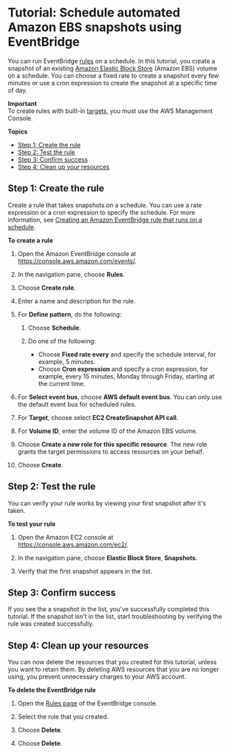 # Tutorial: Schedule automated Amazon EBS snapshots using EventBridge<a name="eb-scheduled-snapshot"></a>

You can run EventBridge [rules](eb-rules.md) on a schedule\. In this tutorial, you create a snapshot of an existing [Amazon Elastic Block Store](https://docs.aws.amazon.com/AWSEC2/latest/UserGuide/AmazonEBS.html) \(Amazon EBS\) volume on a schedule\. You can choose a fixed rate to create a snapshot every few minutes or use a cron expression to create the snapshot at a specific time of day\.

**Important**  
To create rules with built\-in [targets](eb-targets.md), you must use the AWS Management Console\.

**Topics**
+ [Step 1: Create the rule](#eb-ebs-create-rule)
+ [Step 2: Test the rule](#eb-ebs-test-rule)
+ [Step 3: Confirm success](#success)
+ [Step 4: Clean up your resources](#cleanup)

## Step 1: Create the rule<a name="eb-ebs-create-rule"></a>

Create a rule that takes snapshots on a schedule\. You can use a rate expression or a cron expression to specify the schedule\. For more information, see [Creating an Amazon EventBridge rule that runs on a schedule](eb-create-rule-schedule.md)\.

**To create a rule**

1. Open the Amazon EventBridge console at [https://console\.aws\.amazon\.com/events/](https://console.aws.amazon.com/events/)\.

1. In the navigation pane, choose **Rules**\.

1. Choose **Create rule**\.

1. Enter a name and description for the rule\.

1. For **Define pattern**, do the following:

   1. Choose **Schedule**\.

   1. Do one of the following:
      + Choose **Fixed rate every** and specify the schedule interval, for example, 5 minutes\. 
      + Choose **Cron expression** and specify a cron expression, for example, every 15 minutes, Monday through Friday, starting at the current time\.

      

1. For **Select event bus**, choose **AWS default event bus**\. You can only use the default event bus for scheduled rules\.

1. For **Target**, choose select **EC2 CreateSnapshot API call**\.

1. For **Volume ID**, enter the volume ID of the Amazon EBS volume\.

1. Choose **Create a new role for this specific resource**\. The new role grants the target permissions to access resources on your behalf\.

1. Choose **Create**\.

## Step 2: Test the rule<a name="eb-ebs-test-rule"></a>

You can verify your rule works by viewing your first snapshot after it's taken\.

**To test your rule**

1. Open the Amazon EC2 console at [https://console\.aws\.amazon\.com/ec2/](https://console.aws.amazon.com/ec2/)\.

1. In the navigation pane, choose **Elastic Block Store**, **Snapshots**\.

1. Verify that the first snapshot appears in the list\.

## Step 3: Confirm success<a name="success"></a>

If you see the a snapshot in the list, you've successfully completed this tutorial\. If the snapshot isn't in the list, start troubleshooting by verifying the rule was created successfully\.

## Step 4: Clean up your resources<a name="cleanup"></a>

You can now delete the resources that you created for this tutorial, unless you want to retain them\. By deleting AWS resources that you are no longer using, you prevent unnecessary charges to your AWS account\.

**To delete the EventBridge rule**

1. Open the [Rules page](https://console.aws.amazon.com/events/home#/rule) of the EventBridge console\.

1. Select the rule that you created\.

1. Choose **Delete**\.

1. Choose **Delete**\.